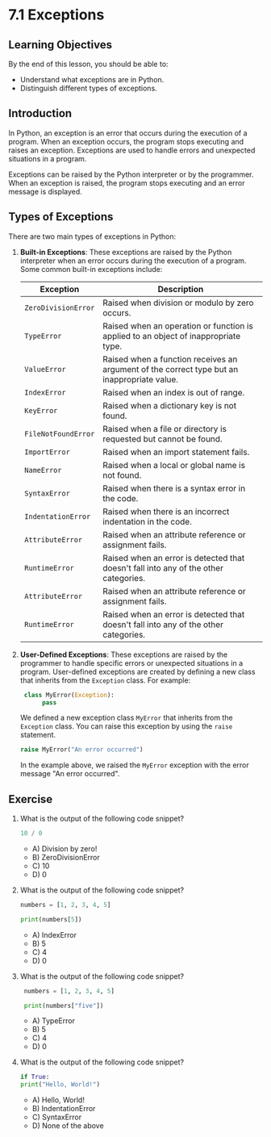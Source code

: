 # 7.1 Exceptions

## Learning Objectives

By the end of this lesson, you should be able to:

- Understand what exceptions are in Python.
- Distinguish different types of exceptions.

## Introduction

In Python, an exception is an error that occurs during the execution of a program. When an exception occurs, the program stops executing and raises an exception. Exceptions are used to handle errors and unexpected situations in a program.

Exceptions can be raised by the Python interpreter or by the programmer. When an exception is raised, the program stops executing and an error message is displayed.

## Types of Exceptions

There are two main types of exceptions in Python:

1. **Built-in Exceptions**: These exceptions are raised by the Python interpreter when an error occurs during the execution of a program. Some common built-in exceptions include:

   | Exception           | Description                                                                                 |
   | ------------------- | ------------------------------------------------------------------------------------------- |
   | `ZeroDivisionError` | Raised when division or modulo by zero occurs.                                              |
   | `TypeError`         | Raised when an operation or function is applied to an object of inappropriate type.         |
   | `ValueError`        | Raised when a function receives an argument of the correct type but an inappropriate value. |
   | `IndexError`        | Raised when an index is out of range.                                                       |
   | `KeyError`          | Raised when a dictionary key is not found.                                                  |
   | `FileNotFoundError` | Raised when a file or directory is requested but cannot be found.                           |
   | `ImportError`       | Raised when an import statement fails.                                                      |
   | `NameError`         | Raised when a local or global name is not found.                                            |
   | `SyntaxError`       | Raised when there is a syntax error in the code.                                            |
   | `IndentationError`  | Raised when there is an incorrect indentation in the code.                                  |
   | `AttributeError`    | Raised when an attribute reference or assignment fails.                                     |
   | `RuntimeError`      | Raised when an error is detected that doesn't fall into any of the other categories.        |
   | `AttributeError`    | Raised when an attribute reference or assignment fails.                                     |
   | `RuntimeError`      | Raised when an error is detected that doesn't fall into any of the other categories.        |

2. **User-Defined Exceptions**: These exceptions are raised by the programmer to handle specific errors or unexpected situations in a program. User-defined exceptions are created by defining a new class that inherits from the `Exception` class. For example:

   ```python
    class MyError(Exception):
         pass
   ```

   We defined a new exception class `MyError` that inherits from the `Exception` class. You can raise this exception by using the `raise` statement.

   ```python
   raise MyError("An error occurred")
   ```

   In the example above, we raised the `MyError` exception with the error message "An error occurred".

## Exercise

1. What is the output of the following code snippet?

   ```python
   10 / 0
   ```

   - A) Division by zero!
   - B) ZeroDivisionError
   - C) 10
   - D) 0

2. What is the output of the following code snippet?

   ```python
   numbers = [1, 2, 3, 4, 5]

   print(numbers[5])
   ```

   - A) IndexError
   - B) 5
   - C) 4
   - D) 0

3. What is the output of the following code snippet?

   ```python
    numbers = [1, 2, 3, 4, 5]

    print(numbers["five"])
   ```

   - A) TypeError
   - B) 5
   - C) 4
   - D) 0

4. What is the output of the following code snippet?

   ```python
   if True:
   print("Hello, World!")
   ```

   - A) Hello, World!
   - B) IndentationError
   - C) SyntaxError
   - D) None of the above
